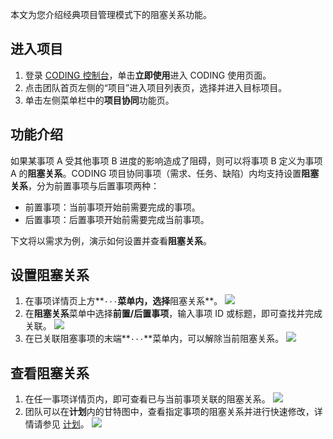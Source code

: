 本文为您介绍经典项目管理模式下的阻塞关系功能。

## 进入项目
1. 登录 [CODING 控制台](https://console.cloud.tencent.com/coding)，单击**立即使用**进入 CODING 使用页面。
2. 点击团队首页左侧的“项目”进入项目列表页，选择并进入目标项目。
3. 单击左侧菜单栏中的**项目协同**功能页。

## 功能介绍

如果某事项 A 受其他事项 B 进度的影响造成了阻碍，则可以将事项 B 定义为事项 A 的**阻塞关系**。CODING 项目协同事项（需求、任务、缺陷）内均支持设置**阻塞关系**，分为前置事项与后置事项两种：
-   前置事项：当前事项开始前需要完成的事项。
-   后置事项：后置事项开始前需要完成当前事项。

下文将以需求为例，演示如何设置并查看**阻塞关系**。

## 设置阻塞关系[](#configure)

1.  在事项详情页上方**`···`**菜单内，选择**阻塞关系**。
![](https://main.qcloudimg.com/raw/d7fd9a91b00ff4b20430daa674592412.png)
2.  在**阻塞关系**菜单中选择**前置/后置事项**，输入事项 ID 或标题，即可查找并完成关联。
![](https://main.qcloudimg.com/raw/b42f838380d18afc3786c1de902b1e3f.png)
3.  在已关联阻塞事项的末端**`···`**菜单内，可以解除当前阻塞关系。
![](https://main.qcloudimg.com/raw/cddf650a5305a1f0f1911e88bd2952d4.png)

## 查看阻塞关系[](#check)

1.  在任一事项详情页内，即可查看已与当前事项关联的阻塞关系。
![](https://main.qcloudimg.com/raw/fa12a1725ac4508d6b0e85d8f96a1c79.png)
2.  团队可以在**计划**内的甘特图中，查看指定事项的阻塞关系并进行快速修改，详情请参见 [计划](https://cloud.tencent.com/document/product/1113/58838)。
![](https://main.qcloudimg.com/raw/e2eb96340508ef7b7b4ba1bb9747bc03.png)
